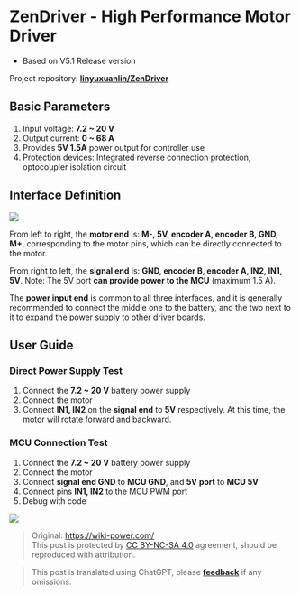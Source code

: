 # ZenDriver - High Performance Motor Driver

- Based on V5.1 Release version

Project repository: [**linyuxuanlin/ZenDriver**](https://github.com/linyuxuanlin/ZenDriver)

## Basic Parameters

1. Input voltage: **7.2 ~ 20 V**
2. Output current: **0 ~ 68 A**
3. Provides **5V 1.5A** power output for controller use
4. Protection devices: Integrated reverse connection protection, optocoupler isolation circuit

## Interface Definition

![](https://wiki-media-1253965369.cos.ap-guangzhou.myqcloud.com/img/20200125192433.png)

From left to right, the **motor end** is: **M-, 5V, encoder A, encoder B, GND, M+**, corresponding to the motor pins, which can be directly connected to the motor.

From right to left, the **signal end** is: **GND, encoder B, encoder A, IN2, IN1, 5V**. Note: The 5V port **can provide power to the MCU** (maximum 1.5 A).

The **power input end** is common to all three interfaces, and it is generally recommended to connect the middle one to the battery, and the two next to it to expand the power supply to other driver boards.

## User Guide

### Direct Power Supply Test

1. Connect the **7.2 ~ 20 V** battery power supply
2. Connect the motor
3. Connect **IN1, IN2** on the **signal end** to **5V** respectively. At this time, the motor will rotate forward and backward.

### MCU Connection Test

1. Connect the **7.2 ~ 20 V** battery power supply
2. Connect the motor
3. Connect **signal end GND** to **MCU GND**, and **5V port** to **MCU 5V**
4. Connect pins **IN1, IN2** to the MCU PWM port
5. Debug with code

![](https://wiki-media-1253965369.cos.ap-guangzhou.myqcloud.com/img/20200125192734.png)

> Original: <https://wiki-power.com/>  
> This post is protected by [CC BY-NC-SA 4.0](https://creativecommons.org/licenses/by/4.0/deed.en) agreement, should be reproduced with attribution.

> This post is translated using ChatGPT, please [**feedback**](https://github.com/linyuxuanlin/Wiki_MkDocs/issues/new) if any omissions.